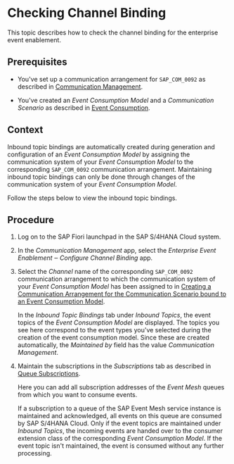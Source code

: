 <!-- loio15b536a25998491c870f6821a1147ea2 -->

# Checking Channel Binding

This topic describes how to check the channel binding for the enterprise event enablement.



## Prerequisites

-   You've set up a communication arrangement for `SAP_COM_0092` as described in [Communication Management](communication-management-56cf82e.md).

-   You've created an *Event Consumption Model* and a *Communication Scenario* as described in [Event Consumption](event-consumption-a2c4285.md).




## Context

Inbound topic bindings are automatically created during generation and configuration of an *Event Consumption Model* by assigning the communication system of your *Event Consumption Model* to the corresponding `SAP_COM_0092` communication arrangement. Maintaining inbound topic bindings can only be done through changes of the communication system of your *Event Consumption Model*.

Follow the steps below to view the inbound topic bindings.



## Procedure

1.  Log on to the SAP Fiori launchpad in the SAP S/4HANA Cloud system.

2.  In the *Communication Management* app, select the *Enterprise Event Enablement ‒ Configure Channel Binding* app.

3.  Select the *Channel* name of the corresponding `SAP_COM_0092` communication arrangement to which the communication system of your *Event Consumption Model* has been assigned to in [Creating a Communication Arrangement for the Communication Scenario bound to an Event Consumption Model](creating-a-communication-arrangement-for-the-communication-scenario-bound-to-an-event-c-711286a.md).

    In the *Inbound Topic Bindings* tab under *Inbound Topics*, the event topics of the *Event Consumption Model* are displayed. The topics you see here correspond to the event types you've selected during the creation of the event consumption model. Since these are created automatically, the *Maintained by* field has the value *Communication Management*.

4.  Maintain the subscriptions in the *Subscriptions* tab as described in [Queue Subscriptions](queue-subscriptions-e859a14.md).

    Here you can add all subscription addresses of the *Event Mesh* queues from which you want to consume events.

    If a subscription to a queue of the SAP Event Mesh service instance is maintained and acknowledged, all events on this queue are consumed by SAP S/4HANA Cloud. Only if the event topics are maintained under *Inbound Topics*, the incoming events are handed over to the consumer extension class of the corresponding *Event Consumption Model*. If the event topic isn't maintained, the event is consumed without any further processing.


